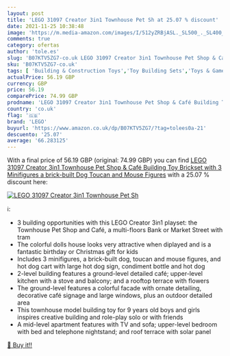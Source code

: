 ```yaml
---
layout: post
title: 'LEGO 31097 Creator 3in1 Townhouse Pet Sh at 25.07 % discount'
date: 2021-11-25 10:38:48
image: 'https://m.media-amazon.com/images/I/512yZRBjASL._SL500_._SL400_.jpg'
comments: true
category: ofertas
author: 'tole.es'
slug: 'B07KTV5ZG7-co.uk LEGO 31097 Creator 3in1 Townhouse Pet Shop & Café...'
sku: 'B07KTV5ZG7-co.uk'
tags: [ 'Building & Construction Toys','Toy Building Sets','Toys & Games','Toys Store','lego', ]
actualPrice: 56.19 GBP
currency: GBP
price: 56.19
comparePrice: 74.99 GBP
prodname: 'LEGO 31097 Creator 3in1 Townhouse Pet Shop & Café Building Toy Brickset with 3 Minifigures  a brick-built Dog  Toucan and Mouse Figures'
country: 'co.uk'
flag: '🇬🇧'
brand: 'LEGO'
buyurl: 'https://www.amazon.co.uk/dp/B07KTV5ZG7/?tag=tolees0a-21'
descuento: '25.07'
average: '66.283125'
---
```


With a final price of 56.19 GBP (original: 74.99 GBP) you can find [LEGO 31097 Creator 3in1 Townhouse Pet Shop & Café Building Toy Brickset with 3 Minifigures  a brick-built Dog  Toucan and Mouse Figures](https://www.amazon.co.uk/dp/B07KTV5ZG7/?tag=tolees0a-21) with a  25.07 % discount here:

[![LEGO 31097 Creator 3in1 Townhouse Pet Sh](https://m.media-amazon.com/images/I/512yZRBjASL._SL500_._SL400_.jpg)](https://www.amazon.co.uk/dp/B07KTV5ZG7/?tag=tolees0a-21)

ℹ️:

- 3 building opportunities with this LEGO Creator 3in1 playset: the Townhouse Pet Shop and Café, a multi-floors Bank or Market Street with tram
- The colorful dolls house looks very attractive when diplayed and is a fantastic birthday or Christmas gift for kids
- Includes 3 minifigures, a brick-built dog, toucan and mouse figures, and hot dog cart with large hot dog sign, condiment bottle and hot dog
- 2-level building features a ground-level detailed café; upper-level kitchen with a stove and balcony; and a rooftop terrace with flowers
- The ground-level features a colorful facade with ornate detailing, decorative café signage and large windows, plus an outdoor detailed area
- This townhouse model building toy for 9 years old boys and girls inspires creative building and role-play solo or with friends
- A mid-level apartment features with TV and sofa; upper-level bedroom with bed and telephone nightstand; and roof terrace with solar panel

[🛒 Buy it!!](https://www.amazon.co.uk/dp/B07KTV5ZG7/?tag=tolees0a-21)
